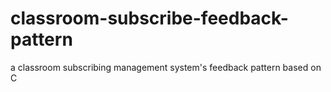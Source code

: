 # classroom-subscribe-feedback-pattern
a classroom subscribing management system's feedback pattern based on C

